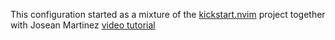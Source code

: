 This configuration started as a mixture of the [kickstart.nvim](https://github.com/nvim-lua/kickstart.nvim) project together with Josean Martinez [video tutorial](https://www.youtube.com/watch?v=6pAG3BHurdM)
